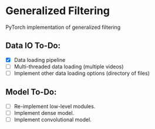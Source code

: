 # Generalized Filtering
PyTorch implementation of generalized filtering

## Data IO To-Do:
- [x] Data loading pipeline
- [ ] Multi-threaded data loading (multiple videos)
- [ ] Implement other data loading options (directory of files)

## Model To-Do:
- [ ] Re-implement low-level modules.
- [ ] Implement dense model.
- [ ] Implement convolutional model.
